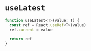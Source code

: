 # `useLatest`
```javascript
function useLatest<T>(value: T) {
  const ref = React.useRef<T>(value)
  ref.current = value
  
  return ref
}
```